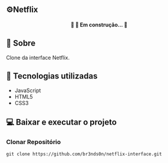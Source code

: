 ## ⚙Netflix 

<h4 align="center"> 
	🚧  🚀 Em construção...  🚧
</h4>

## 📘 Sobre

Clone da interface Netflix.

## 🔧 Tecnologias utilizadas

* JavaScript
* HTML5
* CSS3

## 💻 Baixar e executar o projeto

### Clonar Repositório
```
git clone https://github.com/br3nds0n/netflix-interface.git
```
